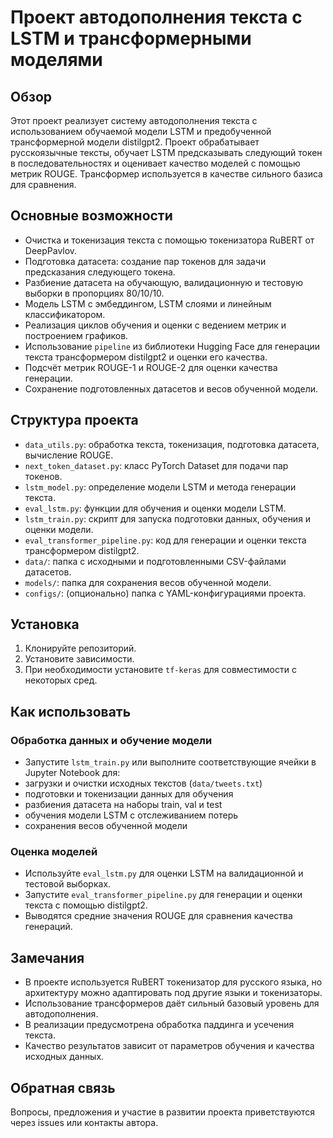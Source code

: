 # Проект автодополнения текста с LSTM и трансформерными моделями

## Обзор
Этот проект реализует систему автодополнения текста с использованием обучаемой модели LSTM и предобученной трансформерной модели distilgpt2. Проект обрабатывает русскоязычные тексты, обучает LSTM предсказывать следующий токен в последовательностях и оценивает качество моделей с помощью метрик ROUGE. Трансформер используется в качестве сильного базиса для сравнения.

## Основные возможности
- Очистка и токенизация текста с помощью токенизатора RuBERT от DeepPavlov.
- Подготовка датасета: создание пар токенов для задачи предсказания следующего токена.
- Разбиение датасета на обучающую, валидационную и тестовую выборки в пропорциях 80/10/10.
- Модель LSTM с эмбеддингом, LSTM слоями и линейным классификатором.
- Реализация циклов обучения и оценки с ведением метрик и построением графиков.
- Использование `pipeline` из библиотеки Hugging Face для генерации текста трансформером distilgpt2 и оценки его качества.
- Подсчёт метрик ROUGE-1 и ROUGE-2 для оценки качества генерации.
- Сохранение подготовленных датасетов и весов обученной модели.

## Структура проекта
- `data_utils.py`: обработка текста, токенизация, подготовка датасета, вычисление ROUGE.
- `next_token_dataset.py`: класс PyTorch Dataset для подачи пар токенов.
- `lstm_model.py`: определение модели LSTM и метода генерации текста.
- `eval_lstm.py`: функции для обучения и оценки модели LSTM.
- `lstm_train.py`: скрипт для запуска подготовки данных, обучения и оценки модели.
- `eval_transformer_pipeline.py`: код для генерации и оценки текста трансформером distilgpt2.
- `data/`: папка с исходными и подготовленными CSV-файлами датасетов.
- `models/`: папка для сохранения весов обученной модели.
- `configs/`: (опционально) папка с YAML-конфигурациями проекта.

## Установка
1. Клонируйте репозиторий.
2. Установите зависимости.
3. При необходимости установите `tf-keras` для совместимости с некоторых сред.


## Как использовать
### Обработка данных и обучение модели
- Запустите `lstm_train.py` или выполните соответствующие ячейки в Jupyter Notebook для:
- загрузки и очистки исходных текстов (`data/tweets.txt`)
- подготовки и токенизации данных для обучения
- разбиения датасета на наборы train, val и test
- обучения модели LSTM с отслеживанием потерь
- сохранения весов обученной модели

### Оценка моделей
- Используйте `eval_lstm.py` для оценки LSTM на валидационной и тестовой выборках.
- Запустите `eval_transformer_pipeline.py` для генерации и оценки текста с помощью distilgpt2.
- Выводятся средние значения ROUGE для сравнения качества генераций.

## Замечания
- В проекте используется RuBERT токенизатор для русского языка, но архитектуру можно адаптировать под другие языки и токенизаторы.
- Использование трансформеров даёт сильный базовый уровень для автодополнения.
- В реализации предусмотрена обработка паддинга и усечения текста.
- Качество результатов зависит от параметров обучения и качества исходных данных.

## Обратная связь
Вопросы, предложения и участие в развитии проекта приветствуются через issues или контакты автора.


